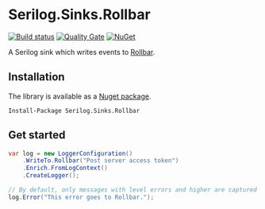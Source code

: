 # Serilog.Sinks.Rollbar

[![Build status](https://ci.appveyor.com/api/projects/status/6d4db0c1uapprb5h?svg=true)](https://ci.appveyor.com/project/olsh/serilog-sinks-rollbar)
[![Quality Gate](https://sonarqube.com/api/badges/gate?key=serilog-sinks-rollbar)](https://sonarqube.com/dashboard/index/serilog-sinks-rollbar)
[![NuGet](https://img.shields.io/nuget/v/Serilog.Sinks.Rollbar.svg)](https://www.nuget.org/packages/Serilog.Sinks.Rollbar/)

A Serilog sink which writes events to [Rollbar](https://rollbar.com/).

## Installation

The library is available as a [Nuget package](https://www.nuget.org/packages/Serilog.Sinks.Rollbar/).
```
Install-Package Serilog.Sinks.Rollbar
```

## Get started

```csharp
var log = new LoggerConfiguration()
    .WriteTo.Rollbar("Post server access token")
    .Enrich.FromLogContext()
    .CreateLogger();

// By default, only messages with level errors and higher are captured
log.Error("This error goes to Rollbar.");
```
